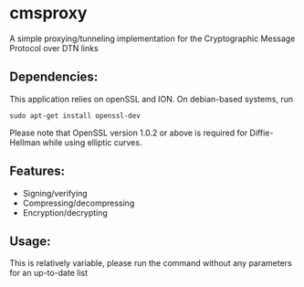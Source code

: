 # cmsproxy
A simple proxying/tunneling implementation for the Cryptographic Message Protocol over DTN links

## Dependencies:
This application relies on openSSL and ION. On debian-based systems, run

    sudo apt-get install openssl-dev 
Please note that OpenSSL version 1.0.2 or above is required for Diffie-Hellman while using elliptic curves.

## Features:
* Signing/verifying
* Compressing/decompressing
* Encryption/decrypting

## Usage:
This is relatively variable, please run the command without any parameters for an up-to-date list

